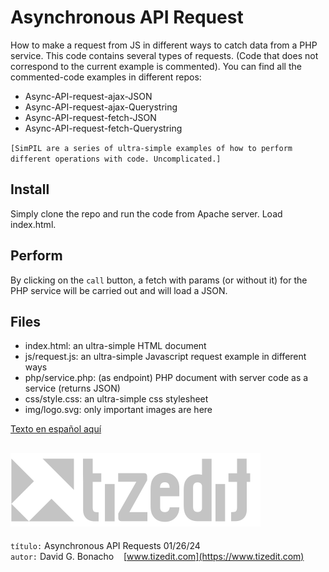 
# Asynchronous API Request 
How to make a request from JS in different ways to catch data from a PHP service. This code contains several types of requests. (Code that does not correspond to the current example is commented). You can find all the commented-code examples in different repos:
- Async-API-request-ajax-JSON
- Async-API-request-ajax-Querystring
- Async-API-request-fetch-JSON
- Async-API-request-fetch-Querystring

`[SimPIL are a series of ultra-simple examples of how to perform different operations with code. Uncomplicated.]`

## Install
Simply clone the repo and run the code from Apache server. Load index.html.

## Perform
By clicking on the `call` button, a fetch with params (or without it) for the PHP service will be carried out and will load a JSON.

## Files

- index.html: an ultra-simple HTML document 
- js/request.js: an ultra-simple Javascript request example in different ways
- php/service.php: (as endpoint) PHP document with server code as a service (returns JSON)
- css/style.css: an ultra-simple css stylesheet
- img/logo.svg: only important images are here


[Texto en español aquí](README_ES.MD)


![](img/logo.svg)
---
`título:` Asynchronous API Requests 01/26/24\
`autor:` David G. Bonacho &nbsp;&nbsp;  [www.tizedit.com](https://www.tizedit.com)

